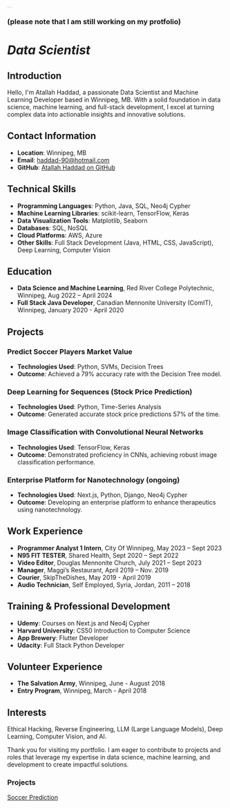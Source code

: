 <sub><sup><sub><sup><sub><sup><sub><sup><sub><sup><sub><sup><sub><sup><sub><sup>Atallah Haddad Data Scientist</sup></sub></sup></sub></sup></sub></sup></sub></sup></sub></sup></sub></sup></sub></sup></sub>
### (please note that I am still working on my protfolio)

# *Data Scientist*


## Introduction

Hello, I'm Atallah Haddad, a passionate Data Scientist and Machine Learning Developer based in Winnipeg, MB. With a solid foundation in data science, machine learning, and full-stack development, I excel at turning complex data into actionable insights and innovative solutions.

## Contact Information

- **Location**: Winnipeg, MB
- **Email**: [haddad-90@hotmail.com](mailto:haddad-90@hotmail.com)
- **GitHub**: <a href="https://github.com/haddad142" target="_blank">Atallah Haddad on GitHub</a>

## Technical Skills

- **Programming Languages**: Python, Java, SQL, Neo4j Cypher
- **Machine Learning Libraries**: scikit-learn, TensorFlow, Keras
- **Data Visualization Tools**: Matplotlib, Seaborn
- **Databases**: SQL, NoSQL
- **Cloud Platforms**: AWS, Azure
- **Other Skills**: Full Stack Development (Java, HTML, CSS, JavaScript), Deep Learning, Computer Vision

## Education

- **Data Science and Machine Learning**, Red River College Polytechnic, Winnipeg, Aug 2022 – April 2024
- **Full Stack Java Developer**, Canadian Mennonite University (ComIT), Winnipeg, January 2020 - April 2020

## Projects

### Predict Soccer Players Market Value
- **Technologies Used**: Python, SVMs, Decision Trees
- **Outcome**: Achieved a 79% accuracy rate with the Decision Tree model.

### Deep Learning for Sequences (Stock Price Prediction)
- **Technologies Used**: Python, Time-Series Analysis
- **Outcome**: Generated accurate stock price predictions 57% of the time.

### Image Classification with Convolutional Neural Networks
- **Technologies Used**: TensorFlow, Keras
- **Outcome**: Demonstrated proficiency in CNNs, achieving robust image classification performance.

### Enterprise Platform for Nanotechnology (ongoing)
- **Technologies Used**: Next.js, Python, Django, Neo4j Cypher
- **Outcome**: Developing an enterprise platform to enhance therapeutics using nanotechnology.

## Work Experience

- **Programmer Analyst 1 Intern**, City Of Winnipeg, May 2023 – Sept 2023
- **N95 FIT TESTER**, Shared Health, Sept 2020 – Sept 2022
- **Video Editor**, Douglas Mennonite Church, July 2021 – Sept 2023
- **Manager**, Maggi’s Restaurant, April 2019 – Nov. 2019
- **Courier**, SkipTheDishes, May 2019 - April 2019
- **Audio Technician**, Self Employed, Syria, Jordan, 2011 – 2018

## Training & Professional Development

- **Udemy**: Courses on Next.js and Neo4j Cypher
- **Harvard University**: CS50 Introduction to Computer Science
- **App Brewery**: Flutter Developer
- **Udacity**: Full Stack Python Developer

## Volunteer Experience

- **The Salvation Army**, Winnipeg, June - August 2018
- **Entry Program**, Winnipeg, March - April 2018

## Interests

Ethical Hacking, Reverse Engineering, LLM (Large Language Models), Deep Learning, Computer Vision, and AI.

Thank you for visiting my portfolio. I am eager to contribute to projects and roles that leverage my expertise in data science, machine learning, and development to create impactful solutions.























### Projects
[Soccer Prediction](https://github.com/haddad142/soccer_prediction)
